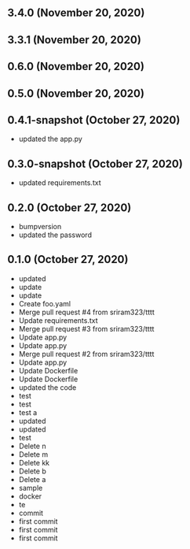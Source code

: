 ## 3.4.0 (November 20, 2020)


## 3.3.1 (November 20, 2020)


## 0.6.0 (November 20, 2020)


## 0.5.0 (November 20, 2020)


## 0.4.1-snapshot (October 27, 2020)
  - updated the app.py

## 0.3.0-snapshot (October 27, 2020)
  - updated requirements.txt

## 0.2.0 (October 27, 2020)
  - bumpversion
  - updated the password

## 0.1.0 (October 27, 2020)
  - updated
  - update
  - update
  - Create foo.yaml
  - Merge pull request #4 from sriram323/tttt
  - Update requirements.txt
  - Merge pull request #3 from sriram323/tttt
  - Update app.py
  - Update app.py
  - Merge pull request #2 from sriram323/tttt
  - Update app.py
  - Update Dockerfile
  - Update Dockerfile
  - updated the code
  - test
  - test
  - test a
  - updated
  - updated
  - test
  - Delete n
  - Delete m
  - Delete kk
  - Delete b
  - Delete a
  - sample
  - docker
  - te
  - commit
  - first commit
  - first commit
  - first commit

